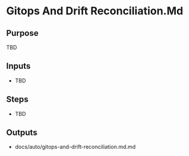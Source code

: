 # Gitops And Drift Reconciliation.Md

## Purpose

TBD

## Inputs

- TBD

## Steps

- TBD

## Outputs

- docs/auto/gitops-and-drift-reconciliation.md.md
